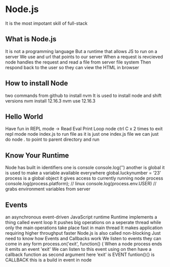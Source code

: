 # Node.js
It is the most impotant skill of full-stack

## What is Node.js
It is not a programming language
But a runtime that allows JS to run on a server
We use and url that points to our server
When a request is revcieved
node handles the request and read a file from server file system
Then respond back to the user so they can view the HTML in browser

## How to install Node
two commands from github to install nvm
It is used to install node and shift versions
nvm install 12.16.3
nvm use 12.16.3

## Hello World
Have fun in REPL mode → Read Eval Print Loop
node
ctrl C x 2 times to exit repl mode
node index.js to run file
as it is just one index.js file
we can just do node . to point to parent directory and run

## Know Your Runtime
Node has built in identifiers
one is console
console.log(’’)
another is global
it is used to make a variable available everywhere
global.luckynumber = ‘23’
process is a global object
it gives access to currently running node process
console.log(process.platform); // linux
console.log(process.env.USER) // grabs environment variables from server

## Events
an asynchronous event-driven JavaScript runtime
Runtime implements a thing called event loop
It pushes big operations on a seperate thread
while only the main operations take place fast in main thread
It makes application requiring higher throughput faster
Node.js is also called non-blocking
Just need to know how Events and Callbacks work
We listen to events they can come in any form
  process.on('exit', function() {
When a node process ends it emits an event 'exit'
We can listen to this event using on
then have a callback function as second argument
here ‘exit’ is EVENT
funtion(){} is CALLBACK
this is a build in event in node
